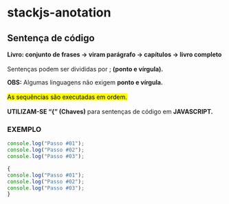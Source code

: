 # stackjs-anotation
## Sentença de código

**Livro: conjunto de frases → viram parágrafo → capítulos → livro completo**
</br></br>
Sentenças podem ser divididas por ; **(ponto e vírgula).** 

**OBS:** Algumas linguagens não exigem **ponto e vírgula.**
</br></br>
<mark>As sequências são executadas em ordem.</mark>
</br></br>
**UTILIZAM-SE “{” (Chaves)** para sentenças de código em **JAVASCRIPT.**

### **EXEMPLO**

```jsx
console.log("Passo #01");
console.log("Passo #02");
console.log("Passo #03");

{
console.log("Passo #01");
console.log("Passo #02");
console.log("Passo #03");
}
```